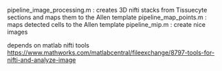 
pipeline_image_processing.m : creates 3D nifti stacks from Tissuecyte sections and maps them to the Allen template
pipeline_map_points.m : maps detected cells to the Allen template
pipeline_mip.m : create nice images

depends on matlab nifti tools
https://www.mathworks.com/matlabcentral/fileexchange/8797-tools-for-nifti-and-analyze-image
